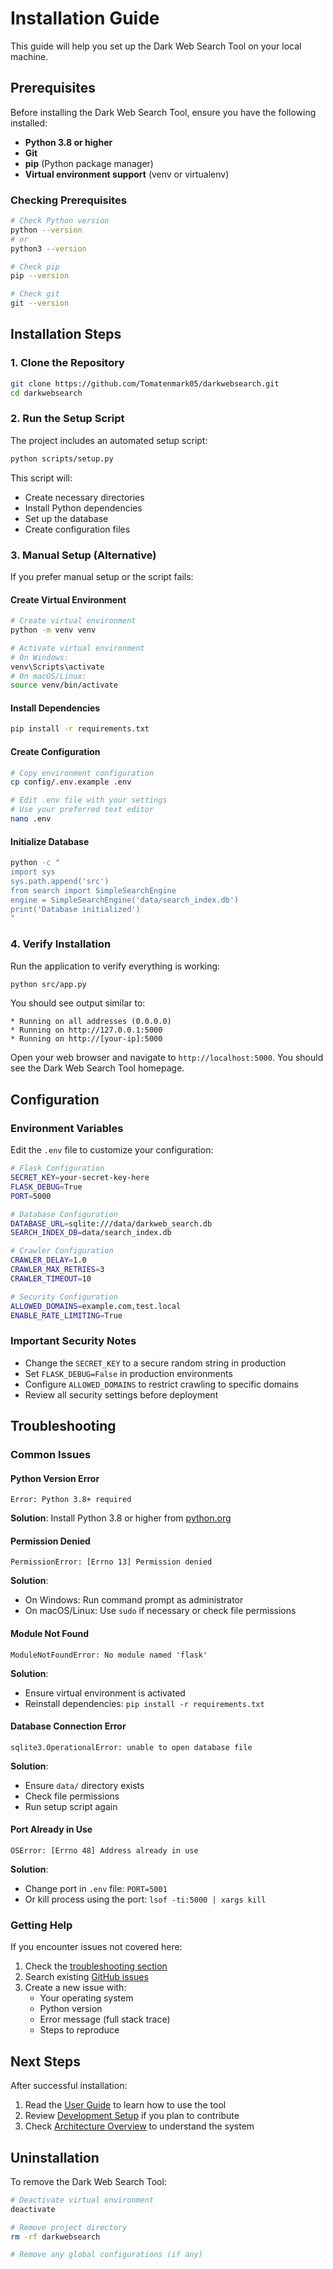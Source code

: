 # Installation Guide

This guide will help you set up the Dark Web Search Tool on your local machine.

## Prerequisites

Before installing the Dark Web Search Tool, ensure you have the following installed:

- **Python 3.8 or higher**
- **Git**
- **pip** (Python package manager)
- **Virtual environment support** (venv or virtualenv)

### Checking Prerequisites

```bash
# Check Python version
python --version
# or
python3 --version

# Check pip
pip --version

# Check git
git --version
```

## Installation Steps

### 1. Clone the Repository

```bash
git clone https://github.com/Tomatenmark05/darkwebsearch.git
cd darkwebsearch
```

### 2. Run the Setup Script

The project includes an automated setup script:

```bash
python scripts/setup.py
```

This script will:
- Create necessary directories
- Install Python dependencies
- Set up the database
- Create configuration files

### 3. Manual Setup (Alternative)

If you prefer manual setup or the script fails:

#### Create Virtual Environment

```bash
# Create virtual environment
python -m venv venv

# Activate virtual environment
# On Windows:
venv\Scripts\activate
# On macOS/Linux:
source venv/bin/activate
```

#### Install Dependencies

```bash
pip install -r requirements.txt
```

#### Create Configuration

```bash
# Copy environment configuration
cp config/.env.example .env

# Edit .env file with your settings
# Use your preferred text editor
nano .env
```

#### Initialize Database

```bash
python -c "
import sys
sys.path.append('src')
from search import SimpleSearchEngine
engine = SimpleSearchEngine('data/search_index.db')
print('Database initialized')
"
```

### 4. Verify Installation

Run the application to verify everything is working:

```bash
python src/app.py
```

You should see output similar to:
```
* Running on all addresses (0.0.0.0)
* Running on http://127.0.0.1:5000
* Running on http://[your-ip]:5000
```

Open your web browser and navigate to `http://localhost:5000`. You should see the Dark Web Search Tool homepage.

## Configuration

### Environment Variables

Edit the `.env` file to customize your configuration:

```bash
# Flask Configuration
SECRET_KEY=your-secret-key-here
FLASK_DEBUG=True
PORT=5000

# Database Configuration
DATABASE_URL=sqlite:///data/darkweb_search.db
SEARCH_INDEX_DB=data/search_index.db

# Crawler Configuration
CRAWLER_DELAY=1.0
CRAWLER_MAX_RETRIES=3
CRAWLER_TIMEOUT=10

# Security Configuration
ALLOWED_DOMAINS=example.com,test.local
ENABLE_RATE_LIMITING=True
```

### Important Security Notes

- Change the `SECRET_KEY` to a secure random string in production
- Set `FLASK_DEBUG=False` in production environments
- Configure `ALLOWED_DOMAINS` to restrict crawling to specific domains
- Review all security settings before deployment

## Troubleshooting

### Common Issues

#### Python Version Error
```
Error: Python 3.8+ required
```
**Solution**: Install Python 3.8 or higher from [python.org](https://python.org)

#### Permission Denied
```
PermissionError: [Errno 13] Permission denied
```
**Solution**: 
- On Windows: Run command prompt as administrator
- On macOS/Linux: Use `sudo` if necessary or check file permissions

#### Module Not Found
```
ModuleNotFoundError: No module named 'flask'
```
**Solution**: 
- Ensure virtual environment is activated
- Reinstall dependencies: `pip install -r requirements.txt`

#### Database Connection Error
```
sqlite3.OperationalError: unable to open database file
```
**Solution**:
- Ensure `data/` directory exists
- Check file permissions
- Run setup script again

#### Port Already in Use
```
OSError: [Errno 48] Address already in use
```
**Solution**:
- Change port in `.env` file: `PORT=5001`
- Or kill process using the port: `lsof -ti:5000 | xargs kill`

### Getting Help

If you encounter issues not covered here:

1. Check the [troubleshooting section](troubleshooting.md)
2. Search existing [GitHub issues](https://github.com/Tomatenmark05/darkwebsearch/issues)
3. Create a new issue with:
   - Your operating system
   - Python version
   - Error message (full stack trace)
   - Steps to reproduce

## Next Steps

After successful installation:

1. Read the [User Guide](user_guide.md) to learn how to use the tool
2. Review [Development Setup](development.md) if you plan to contribute
3. Check [Architecture Overview](architecture.md) to understand the system

## Uninstallation

To remove the Dark Web Search Tool:

```bash
# Deactivate virtual environment
deactivate

# Remove project directory
rm -rf darkwebsearch

# Remove any global configurations (if any)
```